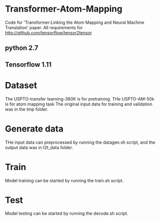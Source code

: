 # Transformer-Atom-Mapping
Code for 'Transformer:Linking the Atom Mapping and Neural Machine Translation' paper. All requirements for http://github.com/tensorflow/tensor2tensor
## python 2.7
## Tensorflow 1.11
# Dataset
The USPTO-transfer learning-360K is for pretraining.
THe USPTO-AM-50k is for atom mapping task
The original input data for training and validation was in the tmp folder.
# Generate data
THe input data can preprocessed by running the datagen.sh script, and the output data was in t2t_data folder.
# Train
Model training can be started by running the train.sh script.
# Test
Model testing can be started by running the decode.sh script.
